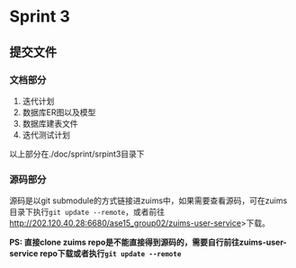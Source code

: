 # Sprint 3

## 提交文件

### 文档部分

1. 迭代计划
3. 数据库ER图以及模型
4. 数据库建表文件
7. 迭代测试计划

以上部分在./doc/sprint/srpint3目录下

### 源码部分

源码是以git submodule的方式链接进zuims中，如果需要查看源码，可在zuims目录下执行`git update --remote`，或者前往<a href="http://202.120.40.28:6680/ase15_group02/zuims-user-service">http://202.120.40.28:6680/ase15_group02/zuims-user-service</a>>下载。

**PS: 直接clone zuims repo是不能直接得到源码的，需要自行前往zuims-user-service repo下载或者执行`git update --remote`**
